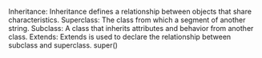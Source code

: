Inheritance: Inheritance defines a relationship between objects that share characteristics.
Superclass: The class from which a segment of another string.
Subclass: A class that inherits attributes and behavior from another class.
Extends: Extends is used to declare the relationship between subclass and superclass.
super()
